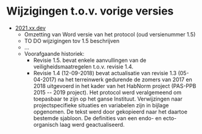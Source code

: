 # Wijzigingen t.o.v. vorige versies

<!--
Omschrijf hier welke wijzigingen er gebeurd zijn ten opzichte van de vorige versie. 
Vermeld bij elk versienummer, de reden van de wijziging en - wanneer relevant - een beknopte beschrijving van de wijziging.
Gesorteerd van recent naar oud. E.g.

- [2020.02](https://protocols.inbo.io/2020.02/nl/index.html)
  - Toevoeging van ontbrekende stap in het stappenplan
  - Verbetering van schrijffouten
- [2020.01](https://protocols.inbo.io/2020.01/nl/index.html)
  - Eerste versie van het protocol
-->


- [2021.xx.dev](https://protocols.inbo.io/2021.xx/nl/index.html)
    - Omzetting van Word versie van het protocol (oud versienummer 1.5)
    - TO DO wijzigingen tov 1.5 beschrijven
    - ...
    - Voorafgaande historiek:
        - Revisie 1.5. bevat enkele aanvullingen van de veiligheidsmaatregelen
          t.o.v. revisie 1.4.
        - Revisie 1.4 (12-09-2018) bevat actualisatie van revisie 1.3
          (05-04-2017) na het terreinwerk gedurende de zomers van 2017 en 2018
          uitgevoerd in het kader van het HabNorm project (PAS-PPB 2015
          -- 2019 project). Het protocol werd veralgemeend om toepasbaar te
          zijn op het ganse Instituut. Verwijzingen naar projectspecifieke
          situaties en variabelen zijn in bijlage opgenomen. De tekst werd
          door gekopieerd naar het daartoe bestemde sjabloon. De definities
          van een endo- en ecto- organisch laag werd geactualiseerd.
